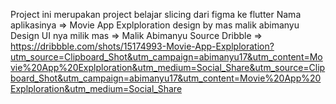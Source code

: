 Project ini merupakan project belajar slicing dari figma ke flutter
Nama aplikasinya => Movie App Explploration design by mas malik abimanyu
Design UI nya milik mas => Malik Abimanyu
Source Dribble => https://dribbble.com/shots/15174993-Movie-App-Explploration?utm_source=Clipboard_Shot&utm_campaign=abimanyu17&utm_content=Movie%20App%20Explploration&utm_medium=Social_Share&utm_source=Clipboard_Shot&utm_campaign=abimanyu17&utm_content=Movie%20App%20Explploration&utm_medium=Social_Share
